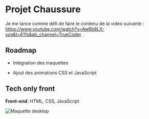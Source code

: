 # Projet Chaussure

Je me lance comme défi de faire le contenu de la video suivante : https://www.youtube.com/watch?v=AwRb8LX-szg&t=611s&ab_channel=TrueCoder .



## Roadmap

- Intégration des maquettes

- Ajout des animations CSS et JavaScript


## Tech only front

**Front-end:** HTML, CSS, JavaScript


![Maquette desktop](https://zupimages.net/up/22/09/kvga.jpg)

